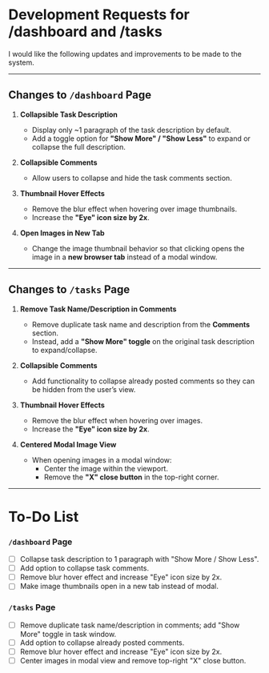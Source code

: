 # Development Requests for /dashboard and /tasks

I would like the following updates and improvements to be made to the system.

---

## Changes to `/dashboard` Page

1. **Collapsible Task Description**
   - Display only ~1 paragraph of the task description by default.
   - Add a toggle option for **"Show More" / "Show Less"** to expand or collapse the full description.

2. **Collapsible Comments**
   - Allow users to collapse and hide the task comments section.

3. **Thumbnail Hover Effects**
   - Remove the blur effect when hovering over image thumbnails.
   - Increase the **"Eye" icon size by 2x**.

4. **Open Images in New Tab**
   - Change the image thumbnail behavior so that clicking opens the image in a **new browser tab** instead of a modal window.

---

## Changes to `/tasks` Page

1. **Remove Task Name/Description in Comments**
   - Remove duplicate task name and description from the **Comments** section.
   - Instead, add a **"Show More" toggle** on the original task description to expand/collapse.

2. **Collapsible Comments**
   - Add functionality to collapse already posted comments so they can be hidden from the user’s view.

3. **Thumbnail Hover Effects**
   - Remove the blur effect when hovering over images.
   - Increase the **"Eye" icon size by 2x**.

4. **Centered Modal Image View**
   - When opening images in a modal window:
     - Center the image within the viewport.
     - Remove the **"X" close button** in the top-right corner.

---

# To-Do List

### `/dashboard` Page
- [ ] Collapse task description to 1 paragraph with "Show More / Show Less".
- [ ] Add option to collapse task comments.
- [ ] Remove blur hover effect and increase "Eye" icon size by 2x.
- [ ] Make image thumbnails open in a new tab instead of modal.

### `/tasks` Page
- [ ] Remove duplicate task name/description in comments; add "Show More" toggle in task window.
- [ ] Add option to collapse already posted comments.
- [ ] Remove blur hover effect and increase "Eye" icon size by 2x.
- [ ] Center images in modal view and remove top-right "X" close button.

